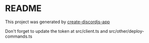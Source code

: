 # README

This project was generated by [create-discordjs-app](https://github/VincentThomas06/discord-app-template)

Don't forget to update the token at src/client.ts and src/other/deploy-commands.ts
